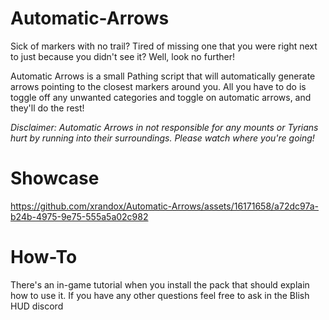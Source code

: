 # Automatic-Arrows
Sick of markers with no trail? Tired of missing one that you were right next to just because you didn't see it? Well, look no further!

Automatic Arrows is a small Pathing script that will automatically generate arrows pointing to the closest markers around you. All you have to do is toggle off any unwanted categories and toggle on automatic arrows, and they'll do the rest!
 
 
 
_Disclaimer: Automatic Arrows in not responsible for any mounts or Tyrians hurt by running into their surroundings. Please watch where you're going!_

# Showcase
https://github.com/xrandox/Automatic-Arrows/assets/16171658/a72dc97a-b24b-4975-9e75-555a5a02c982





# How-To
There's an in-game tutorial when you install the pack that should explain how to use it. If you have any other questions feel free to ask in the Blish HUD discord
